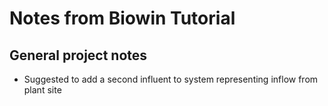 # Notes from Biowin Tutorial

## General project notes
* Suggested to add a second influent to system representing inflow from plant site
